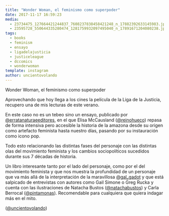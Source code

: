 ```yaml
---
title: "Wonder Woman, el feminismo como superpoder"
date: 2017-11-17 16:59:23
media: 
  - 23734475_127664421244837_7608237838458421248_n_17882392633145983.jpg
  - 23595728_550644335280474_1281759932097495040_n_17891671204080238.jpg
tags: 
  - books
  - feminism
  - ensayo
  - ligadelajusticia
  - justiceleague
  - dccomics
  - wonderwoman
template: instagram
author: uncientovolando
---
```


Wonder Woman, el feminismo como superpoder


Aprovechando que hoy llega a los cines la película de la Liga de la Justicia, recupero una de mis lecturas de este verano.


En este caso no es un tebeo sino un ensayo, publicado por [@erratanaturaeeditores](https://instagram.com/erratanaturaeeditores), en el que Elisa McCausland ([@reinohueco](https://instagram.com/reinohueco)) repasa de forma intensiva pero accesible la historia de la amazona desde su origen como artefacto feminista hasta nuestro días, pasando por su instauración como icono pop.


Todo esto relacionando las distintas fases del personaje con las distintas olas del movimiento feminista y los cambios sociopolíticos sucedidos durante sus 7 décadas de historia.


Un libro interesante tanto por el lado del personaje, como por el del movimiento feminista y que nos muestra la profundidad de un personaje que va más allá de la interpretación de la maravillosa [@gal_gadot](https://instagram.com/gal_gadot) y que está salpicado de entrevistas con autores como Gail Simone o Greg Rucka y cuenta con las ilustraciones de Natacha Bustos ([@natachabustos](https://instagram.com/natachabustos)) y  Carla Berrocal ([@pintamonas](https://instagram.com/pintamonas)). Recomendable para cualquiera que quiera indagar más en el mito.


([@uncientovolando](https://instagram.com/uncientovolando))







